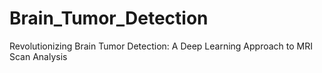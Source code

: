 # Brain_Tumor_Detection
Revolutionizing Brain Tumor Detection: A Deep Learning Approach to MRI Scan Analysis
